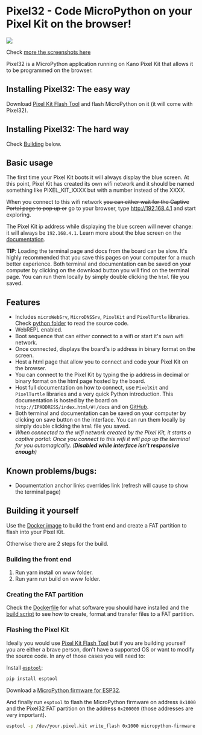 # Pixel32 - Code MicroPython on your Pixel Kit on the browser!

![](https://i.imgur.com/RbWlvMw.png)

Check [more the screenshots here](https://imgur.com/gallery/EjdN1ls)

Pixel32 is a MicroPython application running on Kano Pixel Kit that allows it to be programmed on the browser.

## Installing Pixel32: The easy way

Download [Pixel Kit Flash Tool](https://github.com/murilopolese/kano-pixel-kit-flash-tool) and flash MicroPython on it (it will come with Pixel32).

## Installing Pixel32: The hard way

Check [Building](#building) below.

## Basic usage

The first time your Pixel Kit boots it will always display the blue screen. At this point, Pixel Kit has created its own wifi network and it should be named something like PIXEL_KIT_XXXX but with a number instead of the XXXX.

When you connect to this wifi network ~~you can either wait for the Captive Portal page to pop up or~~ go to your browser, type http://192.168.4.1 and start exploring.

The Pixel Kit ip address while displaying the blue screen will never change: it will always be `192.168.4.1`. Learn more about the blue screen on the [documentation](www/docs.md#boot-screens).

**TIP**: Loading the terminal page and docs from the board can be slow. It's highly recommended that you save this pages on your computer for a much better experience. Both terminal and documentation can be saved on your computer by clicking on the download button you will find on the terminal page. You can run them locally by simply double clicking the `html` file you saved.

## Features

- Includes `microWebSrv`, `MicroDNSSrv`, `PixelKit` and `PixelTurtle` libraries. Check [python folder](python) to read the source code.
- WebREPL enabled.
- Boot sequence that can either connect to a wifi or start it's own wifi network.
- Once connected, displays the board's ip address in binary format on the screen.
- Host a html page that allow you to connect and code your Pixel Kit on the browser.
- You can connect to the Pixel Kit by typing the ip address in decimal or binary format on the html page hosted by the board.
- Host full documentation on how to connect, use `PixelKit` and `PixelTurtle` libraries and a very quick Python introduction. This documentation is hosted by the board on `http://IPADDRESS/index.html/#!/docs` and on [GitHub](www/docs.md).
- Both terminal and documentation can be saved on your computer by clicking on save button on the interface. You can run them locally by simply double clicking the `html` file you saved.
- _When connected to the wifi network created by the Pixel Kit, it starts a captive portal: Once you connect to this wifi it will pop up the terminal for you automagically. (**Disabled while interface isn't responsive enough**)_

## Known problems/bugs:

- Documentation anchor links overrides link (refresh will cause to show the terminal page)

## Building it yourself

Use the [Docker image](https://github.com/murilopolese/kano-pixel-kit-pixel32-docker-build) to build the front end and create a FAT partition to flash into your Pixel Kit.

Otherwise there are 2 steps for the build.

### Building the front end

1. Run yarn install on www folder.
1. Run yarn run build on www folder.

### Creating the FAT partition

Check the [Dockerfile](https://github.com/murilopolese/kano-pixel-kit-pixel32-docker-build/blob/master/Dockerfile) for what software you should have installed and the [build script](https://github.com/murilopolese/kano-pixel-kit-pixel32-docker-build/blob/master/scripts/build.sh) to see how to create, format and transfer files to a FAT partition.

### Flashing the Pixel Kit

Ideally you would use [Pixel Kit Flash Tool](https://github.com/murilopolese/kano-pixel-kit-flash-tool) but if you are building yourself you are either a brave person, don't have a supported OS or want to modify the source code. In any of those cases you will need to:

Install [`esptool`](https://github.com/espressif/esptool):

```bash
pip install esptool
```

Download a [MicroPython firmware for ESP32](https://micropython.org/download#esp32).

And finally run `esptool` to flash the MicroPython firmware on address `0x1000` and the Pixel32 FAT partition on the address `0x200000` (those addresses are very important).

```bash
esptool -p /dev/your.pixel.kit write_flash 0x1000 micropython-firmware.bin 0x200000 pixel32partition.img
```

